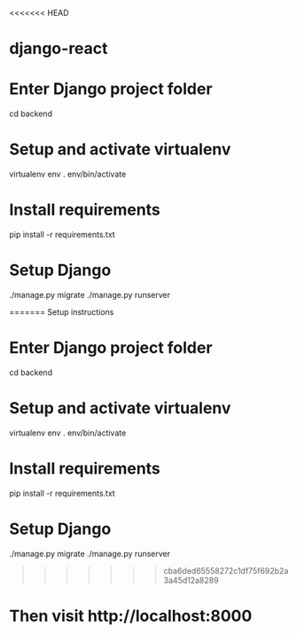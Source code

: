 <<<<<<< HEAD
# django-react

# Enter Django project folder

cd backend

# Setup and activate virtualenv

virtualenv env
. env/bin/activate

# Install requirements

pip install -r requirements.txt

# Setup Django

./manage.py migrate
./manage.py runserver

=======
Setup instructions
# Enter Django project folder
cd backend
# Setup and activate virtualenv
virtualenv env
. env/bin/activate
# Install requirements
pip install -r requirements.txt
# Setup Django
./manage.py migrate
./manage.py runserver
>>>>>>> cba6ded65558272c1df75f692b2a3a45d12a8289
# Then visit http://localhost:8000
